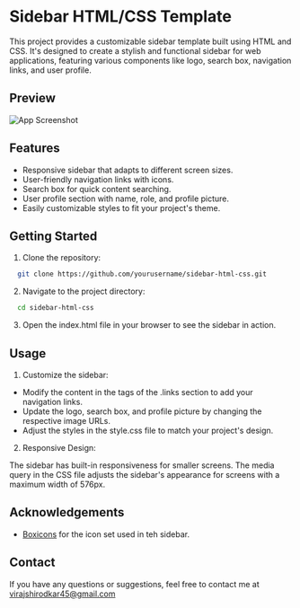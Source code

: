 
# Sidebar HTML/CSS Template

This project provides a customizable sidebar template built using HTML and CSS. It's designed to create a stylish and functional sidebar for web applications, featuring various components like logo, search box, navigation links, and user profile.

## Preview

![App Screenshot](https://i.imgur.com/BZKvtUn.jpg)



## Features

- Responsive sidebar that adapts to different screen sizes.
- User-friendly navigation links with icons.
- Search box for quick content searching.
- User profile section with name, role, and profile picture.
- Easily customizable styles to fit your project's theme.



## Getting Started

1. Clone the repository:

```bash
  git clone https://github.com/yourusername/sidebar-html-css.git

```
2. Navigate to the project directory:
```bash
  cd sidebar-html-css

```
3. Open the index.html file in your browser to see the sidebar in action.
## Usage

1. Customize the sidebar:

- Modify the content in the <a> tags of the .links section to add your navigation links.
- Update the logo, search box, and profile picture by changing the respective image URLs.
- Adjust the styles in the style.css file to match your project's design.

2. Responsive Design:

The sidebar has built-in responsiveness for smaller screens. The media query in the CSS file adjusts the sidebar's appearance for screens with a maximum width of 576px.


## Acknowledgements

 - [Boxicons](https://boxicons.com/) for the icon set used in teh sidebar.



## Contact

If you have any questions or suggestions, feel free to contact me at virajshirodkar45@gmail.com

